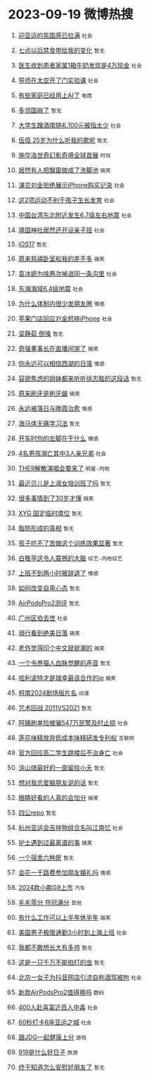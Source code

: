 # 2023-09-19 微博热搜 
1. [迎亚运的氛围感已拉满](https://m.weibo.cn/search?containerid=100103type%3D1%26t%3D10%26q%3D%23%E8%BF%8E%E4%BA%9A%E8%BF%90%E7%9A%84%E6%B0%9B%E5%9B%B4%E6%84%9F%E5%B7%B2%E6%8B%89%E6%BB%A1%23&stream_entry_id=51&isnewpage=1&extparam=seat%3D1%26q%3D%2523%25E8%25BF%258E%25E4%25BA%259A%25E8%25BF%2590%25E7%259A%2584%25E6%25B0%259B%25E5%259B%25B4%25E6%2584%259F%25E5%25B7%25B2%25E6%258B%2589%25E6%25BB%25A1%2523%26c_type%3D51%26pos%3D0%26dgr%3D0%26cate%3D10103%26filter_type%3Drealtimehot%26stream_entry_id%3D51%26display_time%3D1695067776%26pre_seqid%3D1695067776089017591158) `社会` 

2. [七点以后禁食带给我的变化](https://m.weibo.cn/search?containerid=100103type%3D1%26t%3D10%26q%3D%E4%B8%83%E7%82%B9%E4%BB%A5%E5%90%8E%E7%A6%81%E9%A3%9F%E5%B8%A6%E7%BB%99%E6%88%91%E7%9A%84%E5%8F%98%E5%8C%96&stream_entry_id=31&isnewpage=1&extparam=seat%3D1%26c_type%3D31%26lcate%3D5001%26band_rank%3D1%26realpos%3D1%26filter_type%3Drealtimehot%26flag%3D16%26dgr%3D0%26pos%3D0%26cate%3D5001%26q%3D%25E4%25B8%2583%25E7%2582%25B9%25E4%25BB%25A5%25E5%2590%258E%25E7%25A6%2581%25E9%25A3%259F%25E5%25B8%25A6%25E7%25BB%2599%25E6%2588%2591%25E7%259A%2584%25E5%258F%2598%25E5%258C%2596%26stream_entry_id%3D31%26display_time%3D1695067776%26pre_seqid%3D1695067776089017591158) `暂无` 

3. [医生收到患者家属1箱牛奶发现是4万现金](https://m.weibo.cn/search?containerid=100103type%3D1%26t%3D10%26q%3D%23%E5%8C%BB%E7%94%9F%E6%94%B6%E5%88%B0%E6%82%A3%E8%80%85%E5%AE%B6%E5%B1%9E1%E7%AE%B1%E7%89%9B%E5%A5%B6%E5%8F%91%E7%8E%B0%E6%98%AF4%E4%B8%87%E7%8E%B0%E9%87%91%23&stream_entry_id=31&isnewpage=1&extparam=seat%3D1%26c_type%3D31%26lcate%3D5001%26band_rank%3D2%26realpos%3D2%26filter_type%3Drealtimehot%26flag%3D32768%26dgr%3D0%26pos%3D1%26cate%3D5001%26q%3D%2523%25E5%258C%25BB%25E7%2594%259F%25E6%2594%25B6%25E5%2588%25B0%25E6%2582%25A3%25E8%2580%2585%25E5%25AE%25B6%25E5%25B1%259E1%25E7%25AE%25B1%25E7%2589%259B%25E5%25A5%25B6%25E5%258F%2591%25E7%258E%25B0%25E6%2598%25AF4%25E4%25B8%2587%25E7%258E%25B0%25E9%2587%2591%2523%26stream_entry_id%3D31%26display_time%3D1695067776%26pre_seqid%3D1695067776089017591158) `社会` 

4. [导师在太空开了门实验课](https://m.weibo.cn/search?containerid=100103type%3D1%26t%3D10%26q%3D%23%E5%AF%BC%E5%B8%88%E5%9C%A8%E5%A4%AA%E7%A9%BA%E5%BC%80%E4%BA%86%E9%97%A8%E5%AE%9E%E9%AA%8C%E8%AF%BE%23&stream_entry_id=31&isnewpage=1&extparam=seat%3D1%26c_type%3D31%26lcate%3D5001%26band_rank%3D3%26realpos%3D3%26filter_type%3Drealtimehot%26flag%3D0%26dgr%3D0%26pos%3D2%26cate%3D5001%26q%3D%2523%25E5%25AF%25BC%25E5%25B8%2588%25E5%259C%25A8%25E5%25A4%25AA%25E7%25A9%25BA%25E5%25BC%2580%25E4%25BA%2586%25E9%2597%25A8%25E5%25AE%259E%25E9%25AA%258C%25E8%25AF%25BE%2523%26stream_entry_id%3D31%26display_time%3D1695067776%26pre_seqid%3D1695067776089017591158) `社会` 

5. [有些家庭已经用上AI了](https://m.weibo.cn/search?containerid=100103type%3D1%26t%3D10%26q%3D%23%E6%9C%89%E4%BA%9B%E5%AE%B6%E5%BA%AD%E5%B7%B2%E7%BB%8F%E7%94%A8%E4%B8%8AAI%E4%BA%86%23&stream_entry_id=31&isnewpage=1&extparam=seat%3D1%26c_type%3D31%26lcate%3D5001%26band_rank%3D4%26adid%3D204141%26filter_type%3Drealtimehot%26is_ad_pos%3D1%26dgr%3D0%26pos%3D3%26q%3D%2523%25E6%259C%2589%25E4%25BA%259B%25E5%25AE%25B6%25E5%25BA%25AD%25E5%25B7%25B2%25E7%25BB%258F%25E7%2594%25A8%25E4%25B8%258AAI%25E4%25BA%2586%2523%26cate%3D5001%26topic_ad%3D1%26stream_entry_id%3D31%26display_time%3D1695067776%26pre_seqid%3D1695067776089017591158) `电商` 

6. [多邻国崩了](https://m.weibo.cn/search?containerid=100103type%3D1%26t%3D10%26q%3D%E5%A4%9A%E9%82%BB%E5%9B%BD%E5%B4%A9%E4%BA%86&stream_entry_id=31&isnewpage=1&extparam=seat%3D1%26c_type%3D31%26lcate%3D5001%26band_rank%3D4%26realpos%3D4%26filter_type%3Drealtimehot%26flag%3D2%26dgr%3D0%26pos%3D4%26cate%3D5001%26q%3D%25E5%25A4%259A%25E9%2582%25BB%25E5%259B%25BD%25E5%25B4%25A9%25E4%25BA%2586%26stream_entry_id%3D31%26display_time%3D1695067776%26pre_seqid%3D1695067776089017591158) `暂无` 

7. [大学生蹭酒席随礼100元被指太少](https://m.weibo.cn/search?containerid=100103type%3D1%26t%3D10%26q%3D%23%E5%A4%A7%E5%AD%A6%E7%94%9F%E8%B9%AD%E9%85%92%E5%B8%AD%E9%9A%8F%E7%A4%BC100%E5%85%83%E8%A2%AB%E6%8C%87%E5%A4%AA%E5%B0%91%23&stream_entry_id=31&isnewpage=1&extparam=seat%3D1%26c_type%3D31%26lcate%3D5001%26band_rank%3D5%26realpos%3D5%26filter_type%3Drealtimehot%26flag%3D0%26dgr%3D0%26pos%3D5%26cate%3D5001%26q%3D%2523%25E5%25A4%25A7%25E5%25AD%25A6%25E7%2594%259F%25E8%25B9%25AD%25E9%2585%2592%25E5%25B8%25AD%25E9%259A%258F%25E7%25A4%25BC100%25E5%2585%2583%25E8%25A2%25AB%25E6%258C%2587%25E5%25A4%25AA%25E5%25B0%2591%2523%26stream_entry_id%3D31%26display_time%3D1695067776%26pre_seqid%3D1695067776089017591158) `社会` 

8. [伍佰 25岁为什么听我的歌呢](https://m.weibo.cn/search?containerid=100103type%3D1%26t%3D10%26q%3D%E4%BC%8D%E4%BD%B0+25%E5%B2%81%E4%B8%BA%E4%BB%80%E4%B9%88%E5%90%AC%E6%88%91%E7%9A%84%E6%AD%8C%E5%91%A2&stream_entry_id=31&isnewpage=1&extparam=seat%3D1%26c_type%3D31%26lcate%3D5001%26band_rank%3D6%26realpos%3D6%26filter_type%3Drealtimehot%26flag%3D0%26dgr%3D0%26pos%3D6%26cate%3D5001%26q%3D%25E4%25BC%258D%25E4%25BD%25B0%252025%25E5%25B2%2581%25E4%25B8%25BA%25E4%25BB%2580%25E4%25B9%2588%25E5%2590%25AC%25E6%2588%2591%25E7%259A%2584%25E6%25AD%258C%25E5%2591%25A2%26stream_entry_id%3D31%26display_time%3D1695067776%26pre_seqid%3D1695067776089017591158) `暂无` 

9. [施华洛世奇幻影奇境全球首展](https://m.weibo.cn/search?containerid=100103type%3D1%26t%3D10%26q%3D%23%E6%96%BD%E5%8D%8E%E6%B4%9B%E4%B8%96%E5%A5%87%E5%B9%BB%E5%BD%B1%E5%A5%87%E5%A2%83%E5%85%A8%E7%90%83%E9%A6%96%E5%B1%95%23&stream_entry_id=31&isnewpage=1&extparam=seat%3D1%26c_type%3D31%26lcate%3D5001%26band_rank%3D7%26adid%3D204027%26filter_type%3Drealtimehot%26is_ad_pos%3D1%26dgr%3D0%26pos%3D7%26q%3D%2523%25E6%2596%25BD%25E5%258D%258E%25E6%25B4%259B%25E4%25B8%2596%25E5%25A5%2587%25E5%25B9%25BB%25E5%25BD%25B1%25E5%25A5%2587%25E5%25A2%2583%25E5%2585%25A8%25E7%2590%2583%25E9%25A6%2596%25E5%25B1%2595%2523%26cate%3D5001%26topic_ad%3D1%26stream_entry_id%3D31%26display_time%3D1695067776%26pre_seqid%3D1695067776089017591158) `时尚` 

10. [居然有人把飘窗做成了洗脚池](https://m.weibo.cn/search?containerid=100103type%3D1%26t%3D10%26q%3D%23%E5%B1%85%E7%84%B6%E6%9C%89%E4%BA%BA%E6%8A%8A%E9%A3%98%E7%AA%97%E5%81%9A%E6%88%90%E4%BA%86%E6%B4%97%E8%84%9A%E6%B1%A0%23&stream_entry_id=31&isnewpage=1&extparam=seat%3D1%26c_type%3D31%26lcate%3D5001%26band_rank%3D7%26realpos%3D7%26filter_type%3Drealtimehot%26flag%3D0%26dgr%3D0%26pos%3D8%26cate%3D5001%26q%3D%2523%25E5%25B1%2585%25E7%2584%25B6%25E6%259C%2589%25E4%25BA%25BA%25E6%258A%258A%25E9%25A3%2598%25E7%25AA%2597%25E5%2581%259A%25E6%2588%2590%25E4%25BA%2586%25E6%25B4%2597%25E8%2584%259A%25E6%25B1%25A0%2523%26stream_entry_id%3D31%26display_time%3D1695067776%26pre_seqid%3D1695067776089017591158) `搞笑` 

11. [演员刘金拒绝展示iPhone购买记录](https://m.weibo.cn/search?containerid=100103type%3D1%26t%3D10%26q%3D%23%E6%BC%94%E5%91%98%E5%88%98%E9%87%91%E6%8B%92%E7%BB%9D%E5%B1%95%E7%A4%BAiPhone%E8%B4%AD%E4%B9%B0%E8%AE%B0%E5%BD%95%23&stream_entry_id=31&isnewpage=1&extparam=seat%3D1%26c_type%3D31%26lcate%3D5001%26band_rank%3D8%26realpos%3D8%26filter_type%3Drealtimehot%26flag%3D0%26dgr%3D0%26pos%3D9%26cate%3D5001%26q%3D%2523%25E6%25BC%2594%25E5%2591%2598%25E5%2588%2598%25E9%2587%2591%25E6%258B%2592%25E7%25BB%259D%25E5%25B1%2595%25E7%25A4%25BAiPhone%25E8%25B4%25AD%25E4%25B9%25B0%25E8%25AE%25B0%25E5%25BD%2595%2523%26stream_entry_id%3D31%26display_time%3D1695067776%26pre_seqid%3D1695067776089017591158) `社会` 

12. [这2项运动不利于孩子生长发育](https://m.weibo.cn/search?containerid=100103type%3D1%26t%3D10%26q%3D%23%E8%BF%992%E9%A1%B9%E8%BF%90%E5%8A%A8%E4%B8%8D%E5%88%A9%E4%BA%8E%E5%AD%A9%E5%AD%90%E7%94%9F%E9%95%BF%E5%8F%91%E8%82%B2%23&stream_entry_id=31&isnewpage=1&extparam=seat%3D1%26c_type%3D31%26lcate%3D5001%26band_rank%3D9%26realpos%3D9%26filter_type%3Drealtimehot%26flag%3D0%26dgr%3D0%26pos%3D10%26cate%3D5001%26q%3D%2523%25E8%25BF%25992%25E9%25A1%25B9%25E8%25BF%2590%25E5%258A%25A8%25E4%25B8%258D%25E5%2588%25A9%25E4%25BA%258E%25E5%25AD%25A9%25E5%25AD%2590%25E7%2594%259F%25E9%2595%25BF%25E5%258F%2591%25E8%2582%25B2%2523%26stream_entry_id%3D31%26display_time%3D1695067776%26pre_seqid%3D1695067776089017591158) `社会` 

13. [中国台湾东北附近发生6.7级左右地震](https://m.weibo.cn/search?containerid=100103type%3D1%26t%3D10%26q%3D%23%E4%B8%AD%E5%9B%BD%E5%8F%B0%E6%B9%BE%E4%B8%9C%E5%8C%97%E9%99%84%E8%BF%91%E5%8F%91%E7%94%9F6.7%E7%BA%A7%E5%B7%A6%E5%8F%B3%E5%9C%B0%E9%9C%87%23&stream_entry_id=31&isnewpage=1&extparam=seat%3D1%26c_type%3D31%26lcate%3D5001%26band_rank%3D10%26realpos%3D10%26filter_type%3Drealtimehot%26flag%3D0%26dgr%3D0%26pos%3D11%26cate%3D5001%26q%3D%2523%25E4%25B8%25AD%25E5%259B%25BD%25E5%258F%25B0%25E6%25B9%25BE%25E4%25B8%259C%25E5%258C%2597%25E9%2599%2584%25E8%25BF%2591%25E5%258F%2591%25E7%2594%259F6.7%25E7%25BA%25A7%25E5%25B7%25A6%25E5%258F%25B3%25E5%259C%25B0%25E9%259C%2587%2523%26stream_entry_id%3D31%26display_time%3D1695067776%26pre_seqid%3D1695067776089017591158) `社会` 

14. [靖国神社居然还开设亲子班](https://m.weibo.cn/search?containerid=100103type%3D1%26t%3D10%26q%3D%23%E9%9D%96%E5%9B%BD%E7%A5%9E%E7%A4%BE%E5%B1%85%E7%84%B6%E8%BF%98%E5%BC%80%E8%AE%BE%E4%BA%B2%E5%AD%90%E7%8F%AD%23&stream_entry_id=31&isnewpage=1&extparam=seat%3D1%26c_type%3D31%26lcate%3D5001%26band_rank%3D11%26realpos%3D11%26filter_type%3Drealtimehot%26flag%3D0%26dgr%3D0%26pos%3D12%26cate%3D5001%26q%3D%2523%25E9%259D%2596%25E5%259B%25BD%25E7%25A5%259E%25E7%25A4%25BE%25E5%25B1%2585%25E7%2584%25B6%25E8%25BF%2598%25E5%25BC%2580%25E8%25AE%25BE%25E4%25BA%25B2%25E5%25AD%2590%25E7%258F%25AD%2523%26stream_entry_id%3D31%26display_time%3D1695067776%26pre_seqid%3D1695067776089017591158) `社会` 

15. [iOS17](https://m.weibo.cn/search?containerid=100103type%3D1%26t%3D10%26q%3DiOS17&stream_entry_id=31&isnewpage=1&extparam=seat%3D1%26c_type%3D31%26lcate%3D5001%26band_rank%3D12%26realpos%3D12%26filter_type%3Drealtimehot%26flag%3D0%26dgr%3D0%26pos%3D13%26cate%3D5001%26q%3DiOS17%26stream_entry_id%3D31%26display_time%3D1695067776%26pre_seqid%3D1695067776089017591158) `暂无` 

16. [原来慈禧卧室和我的差不多](https://m.weibo.cn/search?containerid=100103type%3D1%26t%3D10%26q%3D%23%E5%8E%9F%E6%9D%A5%E6%85%88%E7%A6%A7%E5%8D%A7%E5%AE%A4%E5%92%8C%E6%88%91%E7%9A%84%E5%B7%AE%E4%B8%8D%E5%A4%9A%23&stream_entry_id=31&isnewpage=1&extparam=seat%3D1%26c_type%3D31%26lcate%3D5001%26band_rank%3D13%26realpos%3D13%26filter_type%3Drealtimehot%26flag%3D0%26dgr%3D0%26pos%3D14%26cate%3D5001%26q%3D%2523%25E5%258E%259F%25E6%259D%25A5%25E6%2585%2588%25E7%25A6%25A7%25E5%258D%25A7%25E5%25AE%25A4%25E5%2592%258C%25E6%2588%2591%25E7%259A%2584%25E5%25B7%25AE%25E4%25B8%258D%25E5%25A4%259A%2523%26stream_entry_id%3D31%26display_time%3D1695067776%26pre_seqid%3D1695067776089017591158) `搞笑` 

17. [袁冰妍为啥两次掉进同一条沟里](https://m.weibo.cn/search?containerid=100103type%3D1%26t%3D10%26q%3D%23%E8%A2%81%E5%86%B0%E5%A6%8D%E4%B8%BA%E5%95%A5%E4%B8%A4%E6%AC%A1%E6%8E%89%E8%BF%9B%E5%90%8C%E4%B8%80%E6%9D%A1%E6%B2%9F%E9%87%8C%23&stream_entry_id=31&isnewpage=1&extparam=seat%3D1%26c_type%3D31%26lcate%3D5001%26band_rank%3D14%26realpos%3D14%26filter_type%3Drealtimehot%26flag%3D0%26dgr%3D0%26pos%3D15%26cate%3D5001%26q%3D%2523%25E8%25A2%2581%25E5%2586%25B0%25E5%25A6%258D%25E4%25B8%25BA%25E5%2595%25A5%25E4%25B8%25A4%25E6%25AC%25A1%25E6%258E%2589%25E8%25BF%259B%25E5%2590%258C%25E4%25B8%2580%25E6%259D%25A1%25E6%25B2%259F%25E9%2587%258C%2523%26stream_entry_id%3D31%26display_time%3D1695067776%26pre_seqid%3D1695067776089017591158) `社会` 

18. [东海海域6.4级地震](https://m.weibo.cn/search?containerid=100103type%3D1%26t%3D10%26q%3D%23%E4%B8%9C%E6%B5%B7%E6%B5%B7%E5%9F%9F6.4%E7%BA%A7%E5%9C%B0%E9%9C%87%23&stream_entry_id=31&isnewpage=1&extparam=seat%3D1%26c_type%3D31%26lcate%3D5001%26band_rank%3D15%26realpos%3D15%26filter_type%3Drealtimehot%26flag%3D0%26dgr%3D0%26pos%3D16%26cate%3D5001%26q%3D%2523%25E4%25B8%259C%25E6%25B5%25B7%25E6%25B5%25B7%25E5%259F%259F6.4%25E7%25BA%25A7%25E5%259C%25B0%25E9%259C%2587%2523%26stream_entry_id%3D31%26display_time%3D1695067776%26pre_seqid%3D1695067776089017591158) `社会` 

19. [为什么体制内很少发朋友圈](https://m.weibo.cn/search?containerid=100103type%3D1%26t%3D10%26q%3D%23%E4%B8%BA%E4%BB%80%E4%B9%88%E4%BD%93%E5%88%B6%E5%86%85%E5%BE%88%E5%B0%91%E5%8F%91%E6%9C%8B%E5%8F%8B%E5%9C%88%23&stream_entry_id=31&isnewpage=1&extparam=seat%3D1%26c_type%3D31%26lcate%3D5001%26band_rank%3D16%26realpos%3D16%26filter_type%3Drealtimehot%26flag%3D0%26dgr%3D0%26pos%3D17%26cate%3D5001%26q%3D%2523%25E4%25B8%25BA%25E4%25BB%2580%25E4%25B9%2588%25E4%25BD%2593%25E5%2588%25B6%25E5%2586%2585%25E5%25BE%2588%25E5%25B0%2591%25E5%258F%2591%25E6%259C%258B%25E5%258F%258B%25E5%259C%2588%2523%26stream_entry_id%3D31%26display_time%3D1695067776%26pre_seqid%3D1695067776089017591158) `情感` 

20. [苹果门店回应刘金怒摔iPhone](https://m.weibo.cn/search?containerid=100103type%3D1%26t%3D10%26q%3D%23%E8%8B%B9%E6%9E%9C%E9%97%A8%E5%BA%97%E5%9B%9E%E5%BA%94%E5%88%98%E9%87%91%E6%80%92%E6%91%94iPhone%23&stream_entry_id=31&isnewpage=1&extparam=seat%3D1%26c_type%3D31%26lcate%3D5001%26band_rank%3D17%26realpos%3D17%26filter_type%3Drealtimehot%26flag%3D0%26dgr%3D0%26pos%3D18%26cate%3D5001%26q%3D%2523%25E8%258B%25B9%25E6%259E%259C%25E9%2597%25A8%25E5%25BA%2597%25E5%259B%259E%25E5%25BA%2594%25E5%2588%2598%25E9%2587%2591%25E6%2580%2592%25E6%2591%2594iPhone%2523%26stream_entry_id%3D31%26display_time%3D1695067776%26pre_seqid%3D1695067776089017591158) `社会` 

21. [梁静茹 倒嗓](https://m.weibo.cn/search?containerid=100103type%3D1%26t%3D10%26q%3D%E6%A2%81%E9%9D%99%E8%8C%B9+%E5%80%92%E5%97%93&stream_entry_id=31&isnewpage=1&extparam=seat%3D1%26c_type%3D31%26lcate%3D5001%26band_rank%3D18%26realpos%3D18%26filter_type%3Drealtimehot%26flag%3D0%26dgr%3D0%26pos%3D19%26cate%3D5001%26q%3D%25E6%25A2%2581%25E9%259D%2599%25E8%258C%25B9%2520%25E5%2580%2592%25E5%2597%2593%26stream_entry_id%3D31%26display_time%3D1695067776%26pre_seqid%3D1695067776089017591158) `暂无` 

22. [奇强董事长在直播间哭了](https://m.weibo.cn/search?containerid=100103type%3D1%26t%3D10%26q%3D%23%E5%A5%87%E5%BC%BA%E8%91%A3%E4%BA%8B%E9%95%BF%E5%9C%A8%E7%9B%B4%E6%92%AD%E9%97%B4%E5%93%AD%E4%BA%86%23&stream_entry_id=31&isnewpage=1&extparam=seat%3D1%26c_type%3D31%26lcate%3D5001%26band_rank%3D19%26realpos%3D19%26filter_type%3Drealtimehot%26flag%3D0%26dgr%3D0%26pos%3D20%26cate%3D5001%26q%3D%2523%25E5%25A5%2587%25E5%25BC%25BA%25E8%2591%25A3%25E4%25BA%258B%25E9%2595%25BF%25E5%259C%25A8%25E7%259B%25B4%25E6%2592%25AD%25E9%2597%25B4%25E5%2593%25AD%25E4%25BA%2586%2523%26stream_entry_id%3D31%26display_time%3D1695067776%26pre_seqid%3D1695067776089017591158) `搞笑` 

23. [你永远可以相信西湖的日落](https://m.weibo.cn/search?containerid=100103type%3D1%26t%3D10%26q%3D%23%E4%BD%A0%E6%B0%B8%E8%BF%9C%E5%8F%AF%E4%BB%A5%E7%9B%B8%E4%BF%A1%E8%A5%BF%E6%B9%96%E7%9A%84%E6%97%A5%E8%90%BD%23&stream_entry_id=31&isnewpage=1&extparam=seat%3D1%26c_type%3D31%26lcate%3D5001%26band_rank%3D20%26realpos%3D20%26filter_type%3Drealtimehot%26flag%3D0%26dgr%3D0%26pos%3D21%26cate%3D5001%26q%3D%2523%25E4%25BD%25A0%25E6%25B0%25B8%25E8%25BF%259C%25E5%258F%25AF%25E4%25BB%25A5%25E7%259B%25B8%25E4%25BF%25A1%25E8%25A5%25BF%25E6%25B9%2596%25E7%259A%2584%25E6%2597%25A5%25E8%2590%25BD%2523%26stream_entry_id%3D31%26display_time%3D1695067776%26pre_seqid%3D1695067776089017591158) `情感` 

24. [容貌焦虑的姐妹都来听听徐志胜的这段话](https://m.weibo.cn/search?containerid=100103type%3D1%26t%3D10%26q%3D%E5%AE%B9%E8%B2%8C%E7%84%A6%E8%99%91%E7%9A%84%E5%A7%90%E5%A6%B9%E9%83%BD%E6%9D%A5%E5%90%AC%E5%90%AC%E5%BE%90%E5%BF%97%E8%83%9C%E7%9A%84%E8%BF%99%E6%AE%B5%E8%AF%9D&stream_entry_id=31&isnewpage=1&extparam=seat%3D1%26c_type%3D31%26lcate%3D5001%26band_rank%3D21%26realpos%3D21%26filter_type%3Drealtimehot%26flag%3D0%26dgr%3D0%26pos%3D22%26cate%3D5001%26q%3D%25E5%25AE%25B9%25E8%25B2%258C%25E7%2584%25A6%25E8%2599%2591%25E7%259A%2584%25E5%25A7%2590%25E5%25A6%25B9%25E9%2583%25BD%25E6%259D%25A5%25E5%2590%25AC%25E5%2590%25AC%25E5%25BE%2590%25E5%25BF%2597%25E8%2583%259C%25E7%259A%2584%25E8%25BF%2599%25E6%25AE%25B5%25E8%25AF%259D%26stream_entry_id%3D31%26display_time%3D1695067776%26pre_seqid%3D1695067776089017591158) `暂无` 

25. [原来刷牙是刷牙龈](https://m.weibo.cn/search?containerid=100103type%3D1%26t%3D10%26q%3D%23%E5%8E%9F%E6%9D%A5%E5%88%B7%E7%89%99%E6%98%AF%E5%88%B7%E7%89%99%E9%BE%88%23&stream_entry_id=31&isnewpage=1&extparam=seat%3D1%26c_type%3D31%26lcate%3D5001%26band_rank%3D22%26realpos%3D22%26filter_type%3Drealtimehot%26flag%3D0%26dgr%3D0%26pos%3D23%26cate%3D5001%26q%3D%2523%25E5%258E%259F%25E6%259D%25A5%25E5%2588%25B7%25E7%2589%2599%25E6%2598%25AF%25E5%2588%25B7%25E7%2589%2599%25E9%25BE%2588%2523%26stream_entry_id%3D31%26display_time%3D1695067776%26pre_seqid%3D1695067776089017591158) `搞笑` 

26. [永远被落日与晚霞治愈](https://m.weibo.cn/search?containerid=100103type%3D1%26t%3D10%26q%3D%23%E6%B0%B8%E8%BF%9C%E8%A2%AB%E8%90%BD%E6%97%A5%E4%B8%8E%E6%99%9A%E9%9C%9E%E6%B2%BB%E6%84%88%23&stream_entry_id=31&isnewpage=1&extparam=seat%3D1%26c_type%3D31%26lcate%3D5001%26band_rank%3D23%26realpos%3D23%26filter_type%3Drealtimehot%26flag%3D0%26dgr%3D0%26pos%3D24%26cate%3D5001%26q%3D%2523%25E6%25B0%25B8%25E8%25BF%259C%25E8%25A2%25AB%25E8%2590%25BD%25E6%2597%25A5%25E4%25B8%258E%25E6%2599%259A%25E9%259C%259E%25E6%25B2%25BB%25E6%2584%2588%2523%26stream_entry_id%3D31%26display_time%3D1695067776%26pre_seqid%3D1695067776089017591158) `情感` 

27. [海马体无痛学习法](https://m.weibo.cn/search?containerid=100103type%3D1%26t%3D10%26q%3D%E6%B5%B7%E9%A9%AC%E4%BD%93%E6%97%A0%E7%97%9B%E5%AD%A6%E4%B9%A0%E6%B3%95&stream_entry_id=31&isnewpage=1&extparam=seat%3D1%26c_type%3D31%26lcate%3D5001%26band_rank%3D24%26realpos%3D24%26filter_type%3Drealtimehot%26flag%3D0%26dgr%3D0%26pos%3D25%26cate%3D5001%26q%3D%25E6%25B5%25B7%25E9%25A9%25AC%25E4%25BD%2593%25E6%2597%25A0%25E7%2597%259B%25E5%25AD%25A6%25E4%25B9%25A0%25E6%25B3%2595%26stream_entry_id%3D31%26display_time%3D1695067776%26pre_seqid%3D1695067776089017591158) `暂无` 

28. [开车时你的左脚在干什么](https://m.weibo.cn/search?containerid=100103type%3D1%26t%3D10%26q%3D%23%E5%BC%80%E8%BD%A6%E6%97%B6%E4%BD%A0%E7%9A%84%E5%B7%A6%E8%84%9A%E5%9C%A8%E5%B9%B2%E4%BB%80%E4%B9%88%23&stream_entry_id=31&isnewpage=1&extparam=seat%3D1%26c_type%3D31%26lcate%3D5001%26band_rank%3D25%26realpos%3D25%26filter_type%3Drealtimehot%26flag%3D0%26dgr%3D0%26pos%3D26%26cate%3D5001%26q%3D%2523%25E5%25BC%2580%25E8%25BD%25A6%25E6%2597%25B6%25E4%25BD%25A0%25E7%259A%2584%25E5%25B7%25A6%25E8%2584%259A%25E5%259C%25A8%25E5%25B9%25B2%25E4%25BB%2580%25E4%25B9%2588%2523%26stream_entry_id%3D31%26display_time%3D1695067776%26pre_seqid%3D1695067776089017591158) `情感` 

29. [4名男孩溺亡其中3人亲兄弟](https://m.weibo.cn/search?containerid=100103type%3D1%26t%3D10%26q%3D%234%E5%90%8D%E7%94%B7%E5%AD%A9%E6%BA%BA%E4%BA%A1%E5%85%B6%E4%B8%AD3%E4%BA%BA%E4%BA%B2%E5%85%84%E5%BC%9F%23&stream_entry_id=31&isnewpage=1&extparam=seat%3D1%26c_type%3D31%26lcate%3D5001%26band_rank%3D26%26realpos%3D26%26filter_type%3Drealtimehot%26flag%3D0%26dgr%3D0%26pos%3D27%26cate%3D5001%26q%3D%25234%25E5%2590%258D%25E7%2594%25B7%25E5%25AD%25A9%25E6%25BA%25BA%25E4%25BA%25A1%25E5%2585%25B6%25E4%25B8%25AD3%25E4%25BA%25BA%25E4%25BA%25B2%25E5%2585%2584%25E5%25BC%259F%2523%26stream_entry_id%3D31%26display_time%3D1695067776%26pre_seqid%3D1695067776089017591158) `社会` 

30. [THE9解散演唱会要来了](https://m.weibo.cn/search?containerid=100103type%3D1%26t%3D10%26q%3D%23THE9%E8%A7%A3%E6%95%A3%E6%BC%94%E5%94%B1%E4%BC%9A%E8%A6%81%E6%9D%A5%E4%BA%86%23&stream_entry_id=31&isnewpage=1&extparam=seat%3D1%26c_type%3D31%26lcate%3D5001%26band_rank%3D27%26realpos%3D27%26filter_type%3Drealtimehot%26flag%3D0%26dgr%3D0%26pos%3D28%26cate%3D5001%26q%3D%2523THE9%25E8%25A7%25A3%25E6%2595%25A3%25E6%25BC%2594%25E5%2594%25B1%25E4%25BC%259A%25E8%25A6%2581%25E6%259D%25A5%25E4%25BA%2586%2523%26stream_entry_id%3D31%26display_time%3D1695067776%26pre_seqid%3D1695067776089017591158) `明星-内地` 

31. [最近贝儿是上淑女培训班了吗](https://m.weibo.cn/search?containerid=100103type%3D1%26t%3D10%26q%3D%E6%9C%80%E8%BF%91%E8%B4%9D%E5%84%BF%E6%98%AF%E4%B8%8A%E6%B7%91%E5%A5%B3%E5%9F%B9%E8%AE%AD%E7%8F%AD%E4%BA%86%E5%90%97&stream_entry_id=31&isnewpage=1&extparam=seat%3D1%26c_type%3D31%26lcate%3D5001%26band_rank%3D28%26realpos%3D28%26filter_type%3Drealtimehot%26flag%3D0%26dgr%3D0%26pos%3D29%26cate%3D5001%26q%3D%25E6%259C%2580%25E8%25BF%2591%25E8%25B4%259D%25E5%2584%25BF%25E6%2598%25AF%25E4%25B8%258A%25E6%25B7%2591%25E5%25A5%25B3%25E5%259F%25B9%25E8%25AE%25AD%25E7%258F%25AD%25E4%25BA%2586%25E5%2590%2597%26stream_entry_id%3D31%26display_time%3D1695067776%26pre_seqid%3D1695067776089017591158) `暂无` 

32. [很多事情到了30岁才懂](https://m.weibo.cn/search?containerid=100103type%3D1%26t%3D10%26q%3D%23%E5%BE%88%E5%A4%9A%E4%BA%8B%E6%83%85%E5%88%B0%E4%BA%8630%E5%B2%81%E6%89%8D%E6%87%82%23&stream_entry_id=31&isnewpage=1&extparam=seat%3D1%26c_type%3D31%26lcate%3D5001%26band_rank%3D29%26realpos%3D29%26filter_type%3Drealtimehot%26flag%3D0%26dgr%3D0%26pos%3D30%26cate%3D5001%26q%3D%2523%25E5%25BE%2588%25E5%25A4%259A%25E4%25BA%258B%25E6%2583%2585%25E5%2588%25B0%25E4%25BA%258630%25E5%25B2%2581%25E6%2589%258D%25E6%2587%2582%2523%26stream_entry_id%3D31%26display_time%3D1695067776%26pre_seqid%3D1695067776089017591158) `搞笑` 

33. [XYG 固定临时席位](https://m.weibo.cn/search?containerid=100103type%3D1%26t%3D10%26q%3DXYG+%E5%9B%BA%E5%AE%9A%E4%B8%B4%E6%97%B6%E5%B8%AD%E4%BD%8D&stream_entry_id=31&isnewpage=1&extparam=seat%3D1%26c_type%3D31%26lcate%3D5001%26band_rank%3D30%26realpos%3D30%26filter_type%3Drealtimehot%26flag%3D0%26dgr%3D0%26pos%3D31%26cate%3D5001%26q%3DXYG%2520%25E5%259B%25BA%25E5%25AE%259A%25E4%25B8%25B4%25E6%2597%25B6%25E5%25B8%25AD%25E4%25BD%258D%26stream_entry_id%3D31%26display_time%3D1695067776%26pre_seqid%3D1695067776089017591158) `暂无` 

34. [脂肪形成的真相](https://m.weibo.cn/search?containerid=100103type%3D1%26t%3D10%26q%3D%E8%84%82%E8%82%AA%E5%BD%A2%E6%88%90%E7%9A%84%E7%9C%9F%E7%9B%B8&stream_entry_id=31&isnewpage=1&extparam=seat%3D1%26c_type%3D31%26lcate%3D5001%26band_rank%3D31%26realpos%3D31%26filter_type%3Drealtimehot%26flag%3D0%26dgr%3D0%26pos%3D32%26cate%3D5001%26q%3D%25E8%2584%2582%25E8%2582%25AA%25E5%25BD%25A2%25E6%2588%2590%25E7%259A%2584%25E7%259C%259F%25E7%259B%25B8%26stream_entry_id%3D31%26display_time%3D1695067776%26pre_seqid%3D1695067776089017591158) `暂无` 

35. [孩子吃不了苦做这个训练效果显著](https://m.weibo.cn/search?containerid=100103type%3D1%26t%3D10%26q%3D%E5%AD%A9%E5%AD%90%E5%90%83%E4%B8%8D%E4%BA%86%E8%8B%A6%E5%81%9A%E8%BF%99%E4%B8%AA%E8%AE%AD%E7%BB%83%E6%95%88%E6%9E%9C%E6%98%BE%E8%91%97&stream_entry_id=31&isnewpage=1&extparam=seat%3D1%26c_type%3D31%26lcate%3D5001%26band_rank%3D32%26realpos%3D32%26filter_type%3Drealtimehot%26flag%3D0%26dgr%3D0%26pos%3D33%26cate%3D5001%26q%3D%25E5%25AD%25A9%25E5%25AD%2590%25E5%2590%2583%25E4%25B8%258D%25E4%25BA%2586%25E8%258B%25A6%25E5%2581%259A%25E8%25BF%2599%25E4%25B8%25AA%25E8%25AE%25AD%25E7%25BB%2583%25E6%2595%2588%25E6%259E%259C%25E6%2598%25BE%25E8%2591%2597%26stream_entry_id%3D31%26display_time%3D1695067776%26pre_seqid%3D1695067776089017591158) `暂无` 

36. [白敬亭这令人震撼的大脑](https://m.weibo.cn/search?containerid=100103type%3D1%26t%3D10%26q%3D%23%E7%99%BD%E6%95%AC%E4%BA%AD%E8%BF%99%E4%BB%A4%E4%BA%BA%E9%9C%87%E6%92%BC%E7%9A%84%E5%A4%A7%E8%84%91%23&stream_entry_id=31&isnewpage=1&extparam=seat%3D1%26c_type%3D31%26lcate%3D5001%26band_rank%3D33%26realpos%3D33%26filter_type%3Drealtimehot%26flag%3D0%26dgr%3D0%26pos%3D34%26cate%3D5001%26q%3D%2523%25E7%2599%25BD%25E6%2595%25AC%25E4%25BA%25AD%25E8%25BF%2599%25E4%25BB%25A4%25E4%25BA%25BA%25E9%259C%2587%25E6%2592%25BC%25E7%259A%2584%25E5%25A4%25A7%25E8%2584%2591%2523%26stream_entry_id%3D31%26display_time%3D1695067776%26pre_seqid%3D1695067776089017591158) `综艺-内地综艺` 

37. [上班不到两小时被辞退了](https://m.weibo.cn/search?containerid=100103type%3D1%26t%3D10%26q%3D%23%E4%B8%8A%E7%8F%AD%E4%B8%8D%E5%88%B0%E4%B8%A4%E5%B0%8F%E6%97%B6%E8%A2%AB%E8%BE%9E%E9%80%80%E4%BA%86%23&stream_entry_id=31&isnewpage=1&extparam=seat%3D1%26c_type%3D31%26lcate%3D5001%26band_rank%3D34%26realpos%3D34%26filter_type%3Drealtimehot%26flag%3D0%26dgr%3D0%26pos%3D35%26cate%3D5001%26q%3D%2523%25E4%25B8%258A%25E7%258F%25AD%25E4%25B8%258D%25E5%2588%25B0%25E4%25B8%25A4%25E5%25B0%258F%25E6%2597%25B6%25E8%25A2%25AB%25E8%25BE%259E%25E9%2580%2580%25E4%25BA%2586%2523%26stream_entry_id%3D31%26display_time%3D1695067776%26pre_seqid%3D1695067776089017591158) `情感` 

38. [如何改变自卑心态](https://m.weibo.cn/search?containerid=100103type%3D1%26t%3D10%26q%3D%E5%A6%82%E4%BD%95%E6%94%B9%E5%8F%98%E8%87%AA%E5%8D%91%E5%BF%83%E6%80%81&stream_entry_id=31&isnewpage=1&extparam=seat%3D1%26c_type%3D31%26lcate%3D5001%26band_rank%3D35%26realpos%3D35%26filter_type%3Drealtimehot%26flag%3D0%26dgr%3D0%26pos%3D36%26cate%3D5001%26q%3D%25E5%25A6%2582%25E4%25BD%2595%25E6%2594%25B9%25E5%258F%2598%25E8%2587%25AA%25E5%258D%2591%25E5%25BF%2583%25E6%2580%2581%26stream_entry_id%3D31%26display_time%3D1695067776%26pre_seqid%3D1695067776089017591158) `暂无` 

39. [AirPodsPro2测评](https://m.weibo.cn/search?containerid=100103type%3D1%26t%3D10%26q%3DAirPodsPro2%E6%B5%8B%E8%AF%84&stream_entry_id=31&isnewpage=1&extparam=seat%3D1%26c_type%3D31%26lcate%3D5001%26band_rank%3D36%26realpos%3D36%26filter_type%3Drealtimehot%26flag%3D0%26dgr%3D0%26pos%3D37%26cate%3D5001%26q%3DAirPodsPro2%25E6%25B5%258B%25E8%25AF%2584%26stream_entry_id%3D31%26display_time%3D1695067776%26pre_seqid%3D1695067776089017591158) `暂无` 

40. [广州区伯去世](https://m.weibo.cn/search?containerid=100103type%3D1%26t%3D10%26q%3D%23%E5%B9%BF%E5%B7%9E%E5%8C%BA%E4%BC%AF%E5%8E%BB%E4%B8%96%23&stream_entry_id=31&isnewpage=1&extparam=seat%3D1%26c_type%3D31%26lcate%3D5001%26band_rank%3D37%26realpos%3D37%26filter_type%3Drealtimehot%26flag%3D0%26dgr%3D0%26pos%3D38%26cate%3D5001%26q%3D%2523%25E5%25B9%25BF%25E5%25B7%259E%25E5%258C%25BA%25E4%25BC%25AF%25E5%258E%25BB%25E4%25B8%2596%2523%26stream_entry_id%3D31%26display_time%3D1695067776%26pre_seqid%3D1695067776089017591158) `社会` 

41. [骑行看到绝美日落](https://m.weibo.cn/search?containerid=100103type%3D1%26t%3D10%26q%3D%23%E9%AA%91%E8%A1%8C%E7%9C%8B%E5%88%B0%E7%BB%9D%E7%BE%8E%E6%97%A5%E8%90%BD%23&stream_entry_id=31&isnewpage=1&extparam=seat%3D1%26c_type%3D31%26lcate%3D5001%26band_rank%3D38%26realpos%3D38%26filter_type%3Drealtimehot%26flag%3D0%26dgr%3D0%26pos%3D39%26cate%3D5001%26q%3D%2523%25E9%25AA%2591%25E8%25A1%258C%25E7%259C%258B%25E5%2588%25B0%25E7%25BB%259D%25E7%25BE%258E%25E6%2597%25A5%25E8%2590%25BD%2523%26stream_entry_id%3D31%26display_time%3D1695067776%26pre_seqid%3D1695067776089017591158) `搞笑` 

42. [老外觉得印个中文就挺潮的](https://m.weibo.cn/search?containerid=100103type%3D1%26t%3D10%26q%3D%23%E8%80%81%E5%A4%96%E8%A7%89%E5%BE%97%E5%8D%B0%E4%B8%AA%E4%B8%AD%E6%96%87%E5%B0%B1%E6%8C%BA%E6%BD%AE%E7%9A%84%23&stream_entry_id=31&isnewpage=1&extparam=seat%3D1%26c_type%3D31%26lcate%3D5001%26band_rank%3D39%26realpos%3D39%26filter_type%3Drealtimehot%26flag%3D0%26dgr%3D0%26pos%3D40%26cate%3D5001%26q%3D%2523%25E8%2580%2581%25E5%25A4%2596%25E8%25A7%2589%25E5%25BE%2597%25E5%258D%25B0%25E4%25B8%25AA%25E4%25B8%25AD%25E6%2596%2587%25E5%25B0%25B1%25E6%258C%25BA%25E6%25BD%25AE%25E7%259A%2584%2523%26stream_entry_id%3D31%26display_time%3D1695067776%26pre_seqid%3D1695067776089017591158) `搞笑` 

43. [一个令养猫人血脉觉醒的声音](https://m.weibo.cn/search?containerid=100103type%3D1%26t%3D10%26q%3D%E4%B8%80%E4%B8%AA%E4%BB%A4%E5%85%BB%E7%8C%AB%E4%BA%BA%E8%A1%80%E8%84%89%E8%A7%89%E9%86%92%E7%9A%84%E5%A3%B0%E9%9F%B3&stream_entry_id=31&isnewpage=1&extparam=seat%3D1%26c_type%3D31%26lcate%3D5001%26band_rank%3D40%26realpos%3D40%26filter_type%3Drealtimehot%26flag%3D0%26dgr%3D0%26pos%3D41%26cate%3D5001%26q%3D%25E4%25B8%2580%25E4%25B8%25AA%25E4%25BB%25A4%25E5%2585%25BB%25E7%258C%25AB%25E4%25BA%25BA%25E8%25A1%2580%25E8%2584%2589%25E8%25A7%2589%25E9%2586%2592%25E7%259A%2584%25E5%25A3%25B0%25E9%259F%25B3%26stream_entry_id%3D31%26display_time%3D1695067776%26pre_seqid%3D1695067776089017591158) `暂无` 

44. [哈利波特才是瑞幸最该合作的ip](https://m.weibo.cn/search?containerid=100103type%3D1%26t%3D10%26q%3D%23%E5%93%88%E5%88%A9%E6%B3%A2%E7%89%B9%E6%89%8D%E6%98%AF%E7%91%9E%E5%B9%B8%E6%9C%80%E8%AF%A5%E5%90%88%E4%BD%9C%E7%9A%84ip%23&stream_entry_id=31&isnewpage=1&extparam=seat%3D1%26c_type%3D31%26lcate%3D5001%26band_rank%3D41%26realpos%3D41%26filter_type%3Drealtimehot%26flag%3D0%26dgr%3D0%26pos%3D42%26cate%3D5001%26q%3D%2523%25E5%2593%2588%25E5%2588%25A9%25E6%25B3%25A2%25E7%2589%25B9%25E6%2589%258D%25E6%2598%25AF%25E7%2591%259E%25E5%25B9%25B8%25E6%259C%2580%25E8%25AF%25A5%25E5%2590%2588%25E4%25BD%259C%25E7%259A%2584ip%2523%26stream_entry_id%3D31%26display_time%3D1695067776%26pre_seqid%3D1695067776089017591158) `搞笑` 

45. [柯南2024剧场版片名](https://m.weibo.cn/search?containerid=100103type%3D1%26t%3D10%26q%3D%23%E6%9F%AF%E5%8D%972024%E5%89%A7%E5%9C%BA%E7%89%88%E7%89%87%E5%90%8D%23&stream_entry_id=31&isnewpage=1&extparam=seat%3D1%26c_type%3D31%26lcate%3D5001%26band_rank%3D42%26realpos%3D42%26filter_type%3Drealtimehot%26flag%3D0%26dgr%3D0%26pos%3D43%26cate%3D5001%26q%3D%2523%25E6%259F%25AF%25E5%258D%25972024%25E5%2589%25A7%25E5%259C%25BA%25E7%2589%2588%25E7%2589%2587%25E5%2590%258D%2523%26stream_entry_id%3D31%26display_time%3D1695067776%26pre_seqid%3D1695067776089017591158) `动漫` 

46. [咒术回战 2011VS2021](https://m.weibo.cn/search?containerid=100103type%3D1%26t%3D10%26q%3D%E5%92%92%E6%9C%AF%E5%9B%9E%E6%88%98+2011VS2021&stream_entry_id=31&isnewpage=1&extparam=seat%3D1%26c_type%3D31%26lcate%3D5001%26band_rank%3D43%26realpos%3D43%26filter_type%3Drealtimehot%26flag%3D0%26dgr%3D0%26pos%3D44%26cate%3D5001%26q%3D%25E5%2592%2592%25E6%259C%25AF%25E5%259B%259E%25E6%2588%2598%25202011VS2021%26stream_entry_id%3D31%26display_time%3D1695067776%26pre_seqid%3D1695067776089017591158) `暂无` 

47. [阿姨刷单险被骗547万民警及时止损](https://m.weibo.cn/search?containerid=100103type%3D1%26t%3D10%26q%3D%23%E9%98%BF%E5%A7%A8%E5%88%B7%E5%8D%95%E9%99%A9%E8%A2%AB%E9%AA%97547%E4%B8%87%E6%B0%91%E8%AD%A6%E5%8F%8A%E6%97%B6%E6%AD%A2%E6%8D%9F%23&stream_entry_id=31&isnewpage=1&extparam=seat%3D1%26c_type%3D31%26lcate%3D5001%26band_rank%3D44%26realpos%3D44%26filter_type%3Drealtimehot%26flag%3D32768%26dgr%3D0%26pos%3D45%26cate%3D5001%26q%3D%2523%25E9%2598%25BF%25E5%25A7%25A8%25E5%2588%25B7%25E5%258D%2595%25E9%2599%25A9%25E8%25A2%25AB%25E9%25AA%2597547%25E4%25B8%2587%25E6%25B0%2591%25E8%25AD%25A6%25E5%258F%258A%25E6%2597%25B6%25E6%25AD%25A2%25E6%258D%259F%2523%26stream_entry_id%3D31%26display_time%3D1695067776%26pre_seqid%3D1695067776089017591158) `社会` 

48. [莲花味精放弃低成本味精研发专利权](https://m.weibo.cn/search?containerid=100103type%3D1%26t%3D10%26q%3D%23%E8%8E%B2%E8%8A%B1%E5%91%B3%E7%B2%BE%E6%94%BE%E5%BC%83%E4%BD%8E%E6%88%90%E6%9C%AC%E5%91%B3%E7%B2%BE%E7%A0%94%E5%8F%91%E4%B8%93%E5%88%A9%E6%9D%83%23&stream_entry_id=31&isnewpage=1&extparam=seat%3D1%26c_type%3D31%26lcate%3D5001%26band_rank%3D45%26realpos%3D45%26filter_type%3Drealtimehot%26flag%3D0%26dgr%3D0%26pos%3D46%26cate%3D5001%26q%3D%2523%25E8%258E%25B2%25E8%258A%25B1%25E5%2591%25B3%25E7%25B2%25BE%25E6%2594%25BE%25E5%25BC%2583%25E4%25BD%258E%25E6%2588%2590%25E6%259C%25AC%25E5%2591%25B3%25E7%25B2%25BE%25E7%25A0%2594%25E5%258F%2591%25E4%25B8%2593%25E5%2588%25A9%25E6%259D%2583%2523%26stream_entry_id%3D31%26display_time%3D1695067776%26pre_seqid%3D1695067776089017591158) `互联网` 

49. [官方回应高二学生跳楼后不治身亡](https://m.weibo.cn/search?containerid=100103type%3D1%26t%3D10%26q%3D%23%E5%AE%98%E6%96%B9%E5%9B%9E%E5%BA%94%E9%AB%98%E4%BA%8C%E5%AD%A6%E7%94%9F%E8%B7%B3%E6%A5%BC%E5%90%8E%E4%B8%8D%E6%B2%BB%E8%BA%AB%E4%BA%A1%23&stream_entry_id=31&isnewpage=1&extparam=seat%3D1%26c_type%3D31%26lcate%3D5001%26band_rank%3D46%26realpos%3D46%26filter_type%3Drealtimehot%26flag%3D0%26dgr%3D0%26pos%3D47%26cate%3D5001%26q%3D%2523%25E5%25AE%2598%25E6%2596%25B9%25E5%259B%259E%25E5%25BA%2594%25E9%25AB%2598%25E4%25BA%258C%25E5%25AD%25A6%25E7%2594%259F%25E8%25B7%25B3%25E6%25A5%25BC%25E5%2590%258E%25E4%25B8%258D%25E6%25B2%25BB%25E8%25BA%25AB%25E4%25BA%25A1%2523%26stream_entry_id%3D31%26display_time%3D1695067776%26pre_seqid%3D1695067776089017591158) `社会` 

50. [涂山璟最好的一面留给小夭](https://m.weibo.cn/search?containerid=100103type%3D1%26t%3D10%26q%3D%E6%B6%82%E5%B1%B1%E7%92%9F%E6%9C%80%E5%A5%BD%E7%9A%84%E4%B8%80%E9%9D%A2%E7%95%99%E7%BB%99%E5%B0%8F%E5%A4%AD&stream_entry_id=31&isnewpage=1&extparam=seat%3D1%26c_type%3D31%26lcate%3D5001%26band_rank%3D47%26realpos%3D47%26filter_type%3Drealtimehot%26flag%3D0%26dgr%3D0%26pos%3D48%26cate%3D5001%26q%3D%25E6%25B6%2582%25E5%25B1%25B1%25E7%2592%259F%25E6%259C%2580%25E5%25A5%25BD%25E7%259A%2584%25E4%25B8%2580%25E9%259D%25A2%25E7%2595%2599%25E7%25BB%2599%25E5%25B0%258F%25E5%25A4%25AD%26stream_entry_id%3D31%26display_time%3D1695067776%26pre_seqid%3D1695067776089017591158) `暂无` 

51. [想对我恋爱脑朋友说的话](https://m.weibo.cn/search?containerid=100103type%3D1%26t%3D10%26q%3D%E6%83%B3%E5%AF%B9%E6%88%91%E6%81%8B%E7%88%B1%E8%84%91%E6%9C%8B%E5%8F%8B%E8%AF%B4%E7%9A%84%E8%AF%9D&stream_entry_id=31&isnewpage=1&extparam=seat%3D1%26c_type%3D31%26lcate%3D5001%26band_rank%3D48%26realpos%3D48%26filter_type%3Drealtimehot%26flag%3D0%26dgr%3D0%26pos%3D49%26cate%3D5001%26q%3D%25E6%2583%25B3%25E5%25AF%25B9%25E6%2588%2591%25E6%2581%258B%25E7%2588%25B1%25E8%2584%2591%25E6%259C%258B%25E5%258F%258B%25E8%25AF%25B4%25E7%259A%2584%25E8%25AF%259D%26stream_entry_id%3D31%26display_time%3D1695067776%26pre_seqid%3D1695067776089017591158) `暂无` 

52. [眼睛好看的人真的会加分](https://m.weibo.cn/search?containerid=100103type%3D1%26t%3D10%26q%3D%23%E7%9C%BC%E7%9D%9B%E5%A5%BD%E7%9C%8B%E7%9A%84%E4%BA%BA%E7%9C%9F%E7%9A%84%E4%BC%9A%E5%8A%A0%E5%88%86%23&stream_entry_id=31&isnewpage=1&extparam=seat%3D1%26c_type%3D31%26lcate%3D5001%26band_rank%3D49%26realpos%3D49%26filter_type%3Drealtimehot%26flag%3D0%26dgr%3D0%26pos%3D50%26cate%3D5001%26q%3D%2523%25E7%259C%25BC%25E7%259D%259B%25E5%25A5%25BD%25E7%259C%258B%25E7%259A%2584%25E4%25BA%25BA%25E7%259C%259F%25E7%259A%2584%25E4%25BC%259A%25E5%258A%25A0%25E5%2588%2586%2523%26stream_entry_id%3D31%26display_time%3D1695067776%26pre_seqid%3D1695067776089017591158) `搞笑` 

53. [四公repo](https://m.weibo.cn/search?containerid=100103type%3D1%26t%3D10%26q%3D%E5%9B%9B%E5%85%ACrepo&stream_entry_id=31&isnewpage=1&extparam=seat%3D1%26c_type%3D31%26lcate%3D5001%26band_rank%3D50%26realpos%3D50%26filter_type%3Drealtimehot%26flag%3D0%26dgr%3D0%26pos%3D51%26cate%3D5001%26q%3D%25E5%259B%259B%25E5%2585%25ACrepo%26stream_entry_id%3D31%26display_time%3D1695067776%26pre_seqid%3D1695067776089017591158) `暂无` 

54. [杭州亚运会吉祥物组合名叫江南忆](https://m.weibo.cn/search?containerid=100103type%3D1%26t%3D10%26q%3D%23%E6%9D%AD%E5%B7%9E%E4%BA%9A%E8%BF%90%E4%BC%9A%E5%90%89%E7%A5%A5%E7%89%A9%E7%BB%84%E5%90%88%E5%90%8D%E5%8F%AB%E6%B1%9F%E5%8D%97%E5%BF%86%23&stream_entry_id=51&isnewpage=1&extparam=seat%3D1%26q%3D%2523%25E6%259D%25AD%25E5%25B7%259E%25E4%25BA%259A%25E8%25BF%2590%25E4%25BC%259A%25E5%2590%2589%25E7%25A5%25A5%25E7%2589%25A9%25E7%25BB%2584%25E5%2590%2588%25E5%2590%258D%25E5%258F%25AB%25E6%25B1%259F%25E5%258D%2597%25E5%25BF%2586%2523%26filter_type%3Drealtimehot%26cate%3D10103%26pos%3D0%26dgr%3D0%26stream_entry_id%3D51%26c_type%3D51%26display_time%3D1695064060%26pre_seqid%3D16950640601680816585) `社会` 

55. [护士遇到过最离谱的事](https://m.weibo.cn/search?containerid=100103type%3D1%26t%3D10%26q%3D%23%E6%8A%A4%E5%A3%AB%E9%81%87%E5%88%B0%E8%BF%87%E6%9C%80%E7%A6%BB%E8%B0%B1%E7%9A%84%E4%BA%8B%23&stream_entry_id=31&isnewpage=1&extparam=seat%3D1%26band_rank%3D45%26stream_entry_id%3D31%26c_type%3D31%26q%3D%2523%25E6%258A%25A4%25E5%25A3%25AB%25E9%2581%2587%25E5%2588%25B0%25E8%25BF%2587%25E6%259C%2580%25E7%25A6%25BB%25E8%25B0%25B1%25E7%259A%2584%25E4%25BA%258B%2523%26filter_type%3Drealtimehot%26realpos%3D45%26pos%3D46%26dgr%3D0%26cate%3D5001%26flag%3D1%26lcate%3D5001%26display_time%3D1695064060%26pre_seqid%3D16950640601680816585) `搞笑` 

56. [一个宿舍六种房](https://m.weibo.cn/search?containerid=100103type%3D1%26t%3D10%26q%3D%E4%B8%80%E4%B8%AA%E5%AE%BF%E8%88%8D%E5%85%AD%E7%A7%8D%E6%88%BF&stream_entry_id=31&isnewpage=1&extparam=seat%3D1%26band_rank%3D48%26stream_entry_id%3D31%26c_type%3D31%26q%3D%25E4%25B8%2580%25E4%25B8%25AA%25E5%25AE%25BF%25E8%2588%258D%25E5%2585%25AD%25E7%25A7%258D%25E6%2588%25BF%26filter_type%3Drealtimehot%26realpos%3D48%26pos%3D49%26dgr%3D0%26cate%3D5001%26flag%3D0%26lcate%3D5001%26display_time%3D1695064060%26pre_seqid%3D16950640601680816585) `暂无` 

57. [会花一千路费参加朋友婚礼吗](https://m.weibo.cn/search?containerid=100103type%3D1%26t%3D10%26q%3D%23%E4%BC%9A%E8%8A%B1%E4%B8%80%E5%8D%83%E8%B7%AF%E8%B4%B9%E5%8F%82%E5%8A%A0%E6%9C%8B%E5%8F%8B%E5%A9%9A%E7%A4%BC%E5%90%97%23&stream_entry_id=31&isnewpage=1&extparam=seat%3D1%26band_rank%3D50%26stream_entry_id%3D31%26c_type%3D31%26q%3D%2523%25E4%25BC%259A%25E8%258A%25B1%25E4%25B8%2580%25E5%258D%2583%25E8%25B7%25AF%25E8%25B4%25B9%25E5%258F%2582%25E5%258A%25A0%25E6%259C%258B%25E5%258F%258B%25E5%25A9%259A%25E7%25A4%25BC%25E5%2590%2597%2523%26filter_type%3Drealtimehot%26realpos%3D50%26pos%3D51%26dgr%3D0%26cate%3D5001%26flag%3D0%26lcate%3D5001%26display_time%3D1695064060%26pre_seqid%3D16950640601680816585) `情感` 

58. [2024款小鹏G9上市](https://m.weibo.cn/search?containerid=100103type%3D1%26t%3D10%26q%3D%232024%E6%AC%BE%E5%B0%8F%E9%B9%8FG9%E4%B8%8A%E5%B8%82%23&stream_entry_id=31&isnewpage=1&extparam=seat%3D1%26c_type%3D31%26band_rank%3D4%26lcate%3D5001%26is_ad_pos%3D1%26cate%3D5001%26q%3D%25232024%25E6%25AC%25BE%25E5%25B0%258F%25E9%25B9%258FG9%25E4%25B8%258A%25E5%25B8%2582%2523%26dgr%3D0%26adid%3D204083%26topic_ad%3D1%26stream_entry_id%3D31%26filter_type%3Drealtimehot%26pos%3D3%26display_time%3D1695060687%26pre_seqid%3D1695060687678027224176) `汽车` 

59. [毛毛零分 夺冠满分](https://m.weibo.cn/search?containerid=100103type%3D1%26t%3D10%26q%3D%23%E6%AF%9B%E6%AF%9B%E9%9B%B6%E5%88%86+%E5%A4%BA%E5%86%A0%E6%BB%A1%E5%88%86%23&stream_entry_id=31&isnewpage=1&extparam=seat%3D1%26c_type%3D31%26band_rank%3D7%26lcate%3D5001%26is_ad_pos%3D1%26cate%3D5001%26q%3D%2523%25E6%25AF%259B%25E6%25AF%259B%25E9%259B%25B6%25E5%2588%2586%2520%25E5%25A4%25BA%25E5%2586%25A0%25E6%25BB%25A1%25E5%2588%2586%2523%26dgr%3D0%26adid%3D204135%26topic_ad%3D1%26stream_entry_id%3D31%26filter_type%3Drealtimehot%26pos%3D7%26display_time%3D1695060687%26pre_seqid%3D1695060687678027224176) `其他` 

60. [有什么工作可以上半年休半年](https://m.weibo.cn/search?containerid=100103type%3D1%26t%3D10%26q%3D%23%E6%9C%89%E4%BB%80%E4%B9%88%E5%B7%A5%E4%BD%9C%E5%8F%AF%E4%BB%A5%E4%B8%8A%E5%8D%8A%E5%B9%B4%E4%BC%91%E5%8D%8A%E5%B9%B4%23&stream_entry_id=31&isnewpage=1&extparam=seat%3D1%26c_type%3D31%26band_rank%3D34%26lcate%3D5001%26q%3D%2523%25E6%259C%2589%25E4%25BB%2580%25E4%25B9%2588%25E5%25B7%25A5%25E4%25BD%259C%25E5%258F%25AF%25E4%25BB%25A5%25E4%25B8%258A%25E5%258D%258A%25E5%25B9%25B4%25E4%25BC%2591%25E5%258D%258A%25E5%25B9%25B4%2523%26flag%3D0%26cate%3D5001%26pos%3D35%26dgr%3D0%26stream_entry_id%3D31%26filter_type%3Drealtimehot%26realpos%3D34%26display_time%3D1695060687%26pre_seqid%3D1695060687678027224176) `搞笑` 

61. [美国男子极限通勤3小时到上海上班](https://m.weibo.cn/search?containerid=100103type%3D1%26t%3D10%26q%3D%23%E7%BE%8E%E5%9B%BD%E7%94%B7%E5%AD%90%E6%9E%81%E9%99%90%E9%80%9A%E5%8B%A43%E5%B0%8F%E6%97%B6%E5%88%B0%E4%B8%8A%E6%B5%B7%E4%B8%8A%E7%8F%AD%23&stream_entry_id=31&isnewpage=1&extparam=seat%3D1%26c_type%3D31%26band_rank%3D45%26lcate%3D5001%26q%3D%2523%25E7%25BE%258E%25E5%259B%25BD%25E7%2594%25B7%25E5%25AD%2590%25E6%259E%2581%25E9%2599%2590%25E9%2580%259A%25E5%258B%25A43%25E5%25B0%258F%25E6%2597%25B6%25E5%2588%25B0%25E4%25B8%258A%25E6%25B5%25B7%25E4%25B8%258A%25E7%258F%25AD%2523%26flag%3D0%26cate%3D5001%26pos%3D46%26dgr%3D0%26stream_entry_id%3D31%26filter_type%3Drealtimehot%26realpos%3D45%26display_time%3D1695060687%26pre_seqid%3D1695060687678027224176) `社会` 

62. [我都不敢想长大有多帅](https://m.weibo.cn/search?containerid=100103type%3D1%26t%3D10%26q%3D%E6%88%91%E9%83%BD%E4%B8%8D%E6%95%A2%E6%83%B3%E9%95%BF%E5%A4%A7%E6%9C%89%E5%A4%9A%E5%B8%85&stream_entry_id=31&isnewpage=1&extparam=seat%3D1%26c_type%3D31%26band_rank%3D49%26lcate%3D5001%26q%3D%25E6%2588%2591%25E9%2583%25BD%25E4%25B8%258D%25E6%2595%25A2%25E6%2583%25B3%25E9%2595%25BF%25E5%25A4%25A7%25E6%259C%2589%25E5%25A4%259A%25E5%25B8%2585%26flag%3D0%26cate%3D5001%26pos%3D50%26dgr%3D0%26stream_entry_id%3D31%26filter_type%3Drealtimehot%26realpos%3D49%26display_time%3D1695060687%26pre_seqid%3D1695060687678027224176) `暂无` 

63. [这是一只千万不能拍打的虫](https://m.weibo.cn/search?containerid=100103type%3D1%26t%3D10%26q%3D%E8%BF%99%E6%98%AF%E4%B8%80%E5%8F%AA%E5%8D%83%E4%B8%87%E4%B8%8D%E8%83%BD%E6%8B%8D%E6%89%93%E7%9A%84%E8%99%AB&stream_entry_id=31&isnewpage=1&extparam=seat%3D1%26c_type%3D31%26band_rank%3D50%26lcate%3D5001%26q%3D%25E8%25BF%2599%25E6%2598%25AF%25E4%25B8%2580%25E5%258F%25AA%25E5%258D%2583%25E4%25B8%2587%25E4%25B8%258D%25E8%2583%25BD%25E6%258B%258D%25E6%2589%2593%25E7%259A%2584%25E8%2599%25AB%26flag%3D0%26cate%3D5001%26pos%3D51%26dgr%3D0%26stream_entry_id%3D31%26filter_type%3Drealtimehot%26realpos%3D50%26display_time%3D1695060687%26pre_seqid%3D1695060687678027224176) `暂无` 

64. [北京一女子为抖音网店引流自称酒驾被拘](https://m.weibo.cn/search?containerid=100103type%3D1%26t%3D10%26q%3D%23%E5%8C%97%E4%BA%AC%E4%B8%80%E5%A5%B3%E5%AD%90%E4%B8%BA%E6%8A%96%E9%9F%B3%E7%BD%91%E5%BA%97%E5%BC%95%E6%B5%81%E8%87%AA%E7%A7%B0%E9%85%92%E9%A9%BE%E8%A2%AB%E6%8B%98%23&stream_entry_id=31&isnewpage=1&extparam=seat%3D1%26c_type%3D31%26lcate%3D5001%26band_rank%3D7%26filter_type%3Drealtimehot%26is_ad_pos%3D1%26dgr%3D0%26pos%3D6%26adid%3D204089%26cate%3D5001%26q%3D%2523%25E5%258C%2597%25E4%25BA%25AC%25E4%25B8%2580%25E5%25A5%25B3%25E5%25AD%2590%25E4%25B8%25BA%25E6%258A%2596%25E9%259F%25B3%25E7%25BD%2591%25E5%25BA%2597%25E5%25BC%2595%25E6%25B5%2581%25E8%2587%25AA%25E7%25A7%25B0%25E9%2585%2592%25E9%25A9%25BE%25E8%25A2%25AB%25E6%258B%2598%2523%26stream_entry_id%3D31%26display_time%3D1695056905%26pre_seqid%3D16950569053230481444) `社会` 

65. [新款AirPodsPro2值得换吗](https://m.weibo.cn/search?containerid=100103type%3D1%26t%3D10%26q%3D%23%E6%96%B0%E6%AC%BEAirPodsPro2%E5%80%BC%E5%BE%97%E6%8D%A2%E5%90%97%23&stream_entry_id=31&isnewpage=1&extparam=seat%3D1%26c_type%3D31%26lcate%3D5001%26band_rank%3D47%26realpos%3D47%26filter_type%3Drealtimehot%26flag%3D0%26dgr%3D0%26pos%3D47%26cate%3D5001%26q%3D%2523%25E6%2596%25B0%25E6%25AC%25BEAirPodsPro2%25E5%2580%25BC%25E5%25BE%2597%25E6%258D%25A2%25E5%2590%2597%2523%26stream_entry_id%3D31%26display_time%3D1695056905%26pre_seqid%3D16950569053230481444) `数码` 

66. [400人赴喜宴近百人中毒](https://m.weibo.cn/search?containerid=100103type%3D1%26t%3D10%26q%3D%23400%E4%BA%BA%E8%B5%B4%E5%96%9C%E5%AE%B4%E8%BF%91%E7%99%BE%E4%BA%BA%E4%B8%AD%E6%AF%92%23&stream_entry_id=31&isnewpage=1&extparam=seat%3D1%26c_type%3D31%26lcate%3D5001%26band_rank%3D50%26realpos%3D50%26filter_type%3Drealtimehot%26flag%3D0%26dgr%3D0%26pos%3D50%26cate%3D5001%26q%3D%2523400%25E4%25BA%25BA%25E8%25B5%25B4%25E5%2596%259C%25E5%25AE%25B4%25E8%25BF%2591%25E7%2599%25BE%25E4%25BA%25BA%25E4%25B8%25AD%25E6%25AF%2592%2523%26stream_entry_id%3D31%26display_time%3D1695056905%26pre_seqid%3D16950569053230481444) `社会` 

67. [60秒打卡6座亚运之城](https://m.weibo.cn/search?containerid=100103type%3D1%26t%3D10%26q%3D%2360%E7%A7%92%E6%89%93%E5%8D%A16%E5%BA%A7%E4%BA%9A%E8%BF%90%E4%B9%8B%E5%9F%8E%23&stream_entry_id=51&isnewpage=1&extparam=seat%3D1%26q%3D%252360%25E7%25A7%2592%25E6%2589%2593%25E5%258D%25A16%25E5%25BA%25A7%25E4%25BA%259A%25E8%25BF%2590%25E4%25B9%258B%25E5%259F%258E%2523%26filter_type%3Drealtimehot%26cate%3D10103%26pos%3D0%26dgr%3D0%26stream_entry_id%3D51%26c_type%3D51%26display_time%3D1695053462%26pre_seqid%3D16950534627980816692) `社会` 

68. [跟JDG一起健康上分](https://m.weibo.cn/search?containerid=100103type%3D1%26t%3D10%26q%3D%23%E8%B7%9FJDG%E4%B8%80%E8%B5%B7%E5%81%A5%E5%BA%B7%E4%B8%8A%E5%88%86%23&stream_entry_id=31&isnewpage=1&extparam=seat%3D1%26lcate%3D5001%26stream_entry_id%3D31%26dgr%3D0%26c_type%3D31%26q%3D%2523%25E8%25B7%259FJDG%25E4%25B8%2580%25E8%25B5%25B7%25E5%2581%25A5%25E5%25BA%25B7%25E4%25B8%258A%25E5%2588%2586%2523%26filter_type%3Drealtimehot%26cate%3D5001%26is_ad_pos%3D1%26adid%3D204143%26band_rank%3D4%26topic_ad%3D1%26pos%3D3%26display_time%3D1695053462%26pre_seqid%3D16950534627980816692) `游戏` 

69. [919是什么好日子](https://m.weibo.cn/search?containerid=100103type%3D1%26t%3D10%26q%3D%23919%E6%98%AF%E4%BB%80%E4%B9%88%E5%A5%BD%E6%97%A5%E5%AD%90%23&stream_entry_id=31&isnewpage=1&extparam=seat%3D1%26lcate%3D5001%26stream_entry_id%3D31%26dgr%3D0%26c_type%3D31%26q%3D%2523919%25E6%2598%25AF%25E4%25BB%2580%25E4%25B9%2588%25E5%25A5%25BD%25E6%2597%25A5%25E5%25AD%2590%2523%26filter_type%3Drealtimehot%26cate%3D5001%26is_ad_pos%3D1%26adid%3D203148%26band_rank%3D7%26topic_ad%3D1%26pos%3D7%26display_time%3D1695053462%26pre_seqid%3D16950534627980816692) `旅游` 

70. [终于知道怎么安慰好朋友了](https://m.weibo.cn/search?containerid=100103type%3D1%26t%3D10%26q%3D%E7%BB%88%E4%BA%8E%E7%9F%A5%E9%81%93%E6%80%8E%E4%B9%88%E5%AE%89%E6%85%B0%E5%A5%BD%E6%9C%8B%E5%8F%8B%E4%BA%86&stream_entry_id=31&isnewpage=1&extparam=seat%3D1%26realpos%3D43%26lcate%3D5001%26stream_entry_id%3D31%26c_type%3D31%26q%3D%25E7%25BB%2588%25E4%25BA%258E%25E7%259F%25A5%25E9%2581%2593%25E6%2580%258E%25E4%25B9%2588%25E5%25AE%2589%25E6%2585%25B0%25E5%25A5%25BD%25E6%259C%258B%25E5%258F%258B%25E4%25BA%2586%26filter_type%3Drealtimehot%26cate%3D5001%26pos%3D44%26dgr%3D0%26band_rank%3D43%26flag%3D0%26display_time%3D1695053462%26pre_seqid%3D16950534627980816692) `暂无` 
